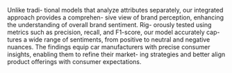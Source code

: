 Unlike tradi- tional models that analyze attributes separately, our integrated approach provides a comprehen- sive view of brand perception, enhancing the understanding of overall brand sentiment. Rig- orously tested using metrics such as precision, recall, and F1-score, our model accurately cap- tures a wide range of sentiments, from positive to neutral and negative nuances. The findings equip car manufacturers with precise consumer insights, enabling them to refine their market- ing strategies and better align product offerings with consumer expectations.
